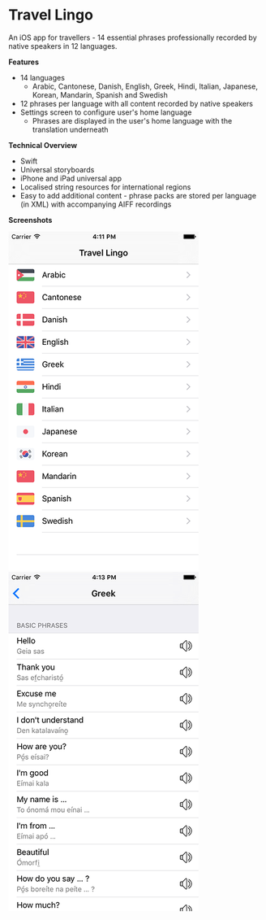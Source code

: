 Travel Lingo
=============

An iOS app for travellers - 14 essential phrases professionally recorded by native speakers in 12 languages.

**Features**
- 14 languages
  * Arabic, Cantonese, Danish, English, Greek, Hindi, Italian, Japanese, Korean, Mandarin, Spanish and Swedish
- 12 phrases per language with all content recorded by native speakers
- Settings screen to configure user's home language
  * Phrases are displayed in the user's home language with the translation underneath

**Technical Overview**
- Swift
- Universal storyboards
- iPhone and iPad universal app
- Localised string resources for international regions
- Easy to add additional content - phrase packs are stored per language (in XML) with accompanying AIFF recordings

**Screenshots**

![Languages](/screenshots/languages-screenshot.png?raw=true)  ![Greek Phrases](/screenshots/greek-phrases-screenshot.png?raw=true)
